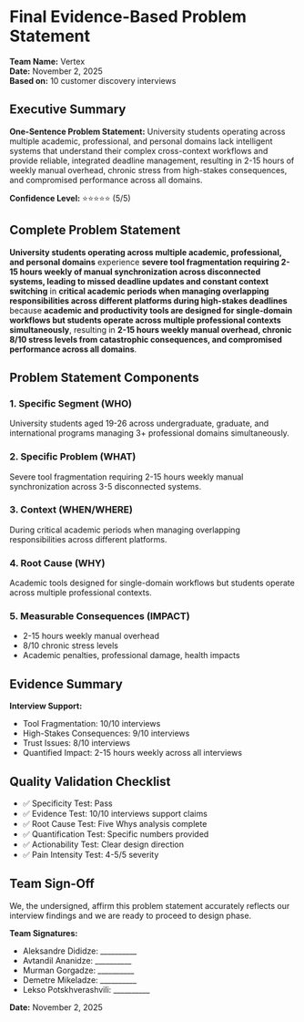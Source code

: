 
# Final Evidence-Based Problem Statement
 
**Team Name:** Vertex  
**Date:** November 2, 2025  
**Based on:** 10 customer discovery interviews
 
## Executive Summary
 
**One-Sentence Problem Statement:**
University students operating across multiple academic, professional, and personal domains lack intelligent systems that understand their complex cross-context workflows and provide reliable, integrated deadline management, resulting in 2-15 hours of weekly manual overhead, chronic stress from high-stakes consequences, and compromised performance across all domains.
 
**Confidence Level:** ⭐⭐⭐⭐⭐ (5/5)
 
## Complete Problem Statement
 
**University students operating across multiple academic, professional, and personal domains** experience **severe tool fragmentation requiring 2-15 hours weekly of manual synchronization across disconnected systems, leading to missed deadline updates and constant context switching** in **critical academic periods when managing overlapping responsibilities across different platforms during high-stakes deadlines** because **academic and productivity tools are designed for single-domain workflows but students operate across multiple professional contexts simultaneously**, resulting in **2-15 hours weekly manual overhead, chronic 8/10 stress levels from catastrophic consequences, and compromised performance across all domains**.
 
## Problem Statement Components
 
### 1. Specific Segment (WHO)
University students aged 19-26 across undergraduate, graduate, and international programs managing 3+ professional domains simultaneously.
 
### 2. Specific Problem (WHAT)  
Severe tool fragmentation requiring 2-15 hours weekly manual synchronization across 3-5 disconnected systems.
 
### 3. Context (WHEN/WHERE)
During critical academic periods when managing overlapping responsibilities across different platforms.
 
### 4. Root Cause (WHY)
Academic tools designed for single-domain workflows but students operate across multiple professional contexts.
 
### 5. Measurable Consequences (IMPACT)
- 2-15 hours weekly manual overhead
- 8/10 chronic stress levels  
- Academic penalties, professional damage, health impacts
 
## Evidence Summary
 
**Interview Support:**
- Tool Fragmentation: 10/10 interviews
- High-Stakes Consequences: 9/10 interviews  
- Trust Issues: 8/10 interviews
- Quantified Impact: 2-15 hours weekly across all interviews
 
## Quality Validation Checklist
 
- ✅ Specificity Test: Pass
- ✅ Evidence Test: 10/10 interviews support claims
- ✅ Root Cause Test: Five Whys analysis complete
- ✅ Quantification Test: Specific numbers provided
- ✅ Actionability Test: Clear design direction
- ✅ Pain Intensity Test: 4-5/5 severity
 
## Team Sign-Off
 
We, the undersigned, affirm this problem statement accurately reflects our interview findings and we are ready to proceed to design phase.
 
**Team Signatures:**
- Aleksandre Dididze: __________
- Avtandil Ananidze: __________  
- Murman Gorgadze: __________
- Demetre Mikeladze: __________
- Lekso Potskhverashvili: __________
 
**Date:** November 2, 2025
